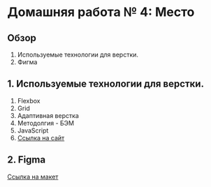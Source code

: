 # Домашняя работа № 4: Место

## Обзор

1. Используемые технологии для верстки.
2. Фигма

## 1. Используемые технологии для верстки.

1. Flexbox
2. Grid
3. Адаптивная верстка
4. Методолгия - БЭМ
5. JavaScript
6. [Ссылка на сайт]()

## 2. Figma

[Ссылка на макет](https://www.figma.com/file/2cn9N9jSkmxD84oJik7xL7/JavaScript.-Sprint-4?node-id=0%3A1)
